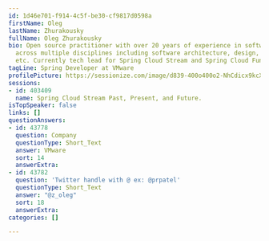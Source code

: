 ```yaml
---
id: 1d46e701-f914-4c5f-be30-cf9817d0598a
firstName: Oleg
lastName: Zhurakousky
fullName: Oleg Zhurakousky
bio: Open source practitioner with over 20 years of experience in software engineering
  across multiple disciplines including software architecture, design, consulting
  etc. Currently tech lead for Spring Cloud Stream and Spring Cloud Function projects.
tagLine: Spring Developer at VMware
profilePicture: https://sessionize.com/image/d839-400o400o2-NhCdicx9kcXzrJBzahXQYE.jpg
sessions:
- id: 403409
  name: Spring Cloud Stream Past, Present, and Future.
isTopSpeaker: false
links: []
questionAnswers:
- id: 43778
  question: Company
  questionType: Short_Text
  answer: VMware
  sort: 14
  answerExtra: 
- id: 43782
  question: 'Twitter handle with @ ex: @prpatel'
  questionType: Short_Text
  answer: "@z_oleg"
  sort: 18
  answerExtra: 
categories: []

---
```

